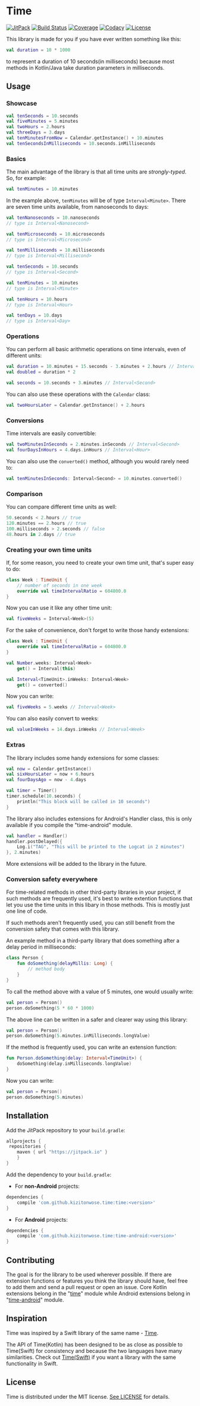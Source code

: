 # Time

[![JitPack](https://jitpack.io/v/kizitonwose/Time.svg)](https://jitpack.io/#kizitonwose/Time) 
[![Build Status](https://travis-ci.org/kizitonwose/Time.svg?branch=master)](https://travis-ci.org/kizitonwose/Time) 
[![Coverage](https://img.shields.io/codecov/c/github/kizitonwose/Time/master.svg)](https://codecov.io/gh/kizitonwose/Time) 
[![Codacy](https://api.codacy.com/project/badge/Grade/26b009748a0849f3973887fbbcd84900)](https://www.codacy.com/app/kizitonwose/Time) 
[![License](https://img.shields.io/badge/License-MIT-blue.svg)](https://github.com/kizitonwose/Time/blob/master/LICENSE.md) 

This library is made for you if you have ever written something like this: 

```kotlin
val duration = 10 * 1000
```
to represent a duration of 10 seconds(in milliseconds) because most methods in Kotlin/Java take duration parameters in milliseconds.

## Usage

### Showcase

```kotlin
val tenSeconds = 10.seconds
val fiveMinutes = 5.minutes
val twoHours = 2.hours
val threeDays = 3.days
val tenMinutesFromNow = Calendar.getInstance() + 10.minutes
val tenSecondsInMilliseconds = 10.seconds.inMilliseconds
```

### Basics

The main advantage of the library is that all time units are *strongly-typed*. So, for example:

```kotlin
val tenMinutes = 10.minutes
```

In the example above,  `tenMinutes` will be of type `Interval<Minute>`. There are seven time units available, from nanoseconds to days:

```kotlin
val tenNanoseconds = 10.nanoseconds 
// type is Interval<Nanosecond>
```
```kotlin
val tenMicroseconds = 10.microseconds 
// type is Interval<Microsecond>
```
```kotlin
val tenMilliseconds = 10.milliseconds 
// type is Interval<Millisecond>
```
```kotlin
val tenSeconds = 10.seconds 
// type is Interval<Second>
```
```kotlin
val tenMinutes = 10.minutes 
// type is Interval<Minute>
```
```kotlin
val tenHours = 10.hours 
// type is Interval<Hour>
```
```kotlin
val tenDays = 10.days 
// type is Interval<Day>
```

### Operations

You can perform all basic arithmetic operations on time intervals, even of different units:

```kotlin
val duration = 10.minutes + 15.seconds - 3.minutes + 2.hours // Interval<Minute>
val doubled = duration * 2

val seconds = 10.seconds + 3.minutes // Interval<Second>
```

You can also use these operations with the `Calendar` class:

```kotlin
val twoHoursLater = Calendar.getInstance() + 2.hours
```

### Conversions

Time intervals are easily convertible:

```kotlin
val twoMinutesInSeconds = 2.minutes.inSeconds // Interval<Second>
val fourDaysInHours = 4.days.inHours // Interval<Hour>
```

You can also use the `converted()` method, although you would rarely need to:

```kotlin
val tenMinutesInSeconds: Interval<Second> = 10.minutes.converted()
```

### Comparison

You can compare different time units as well:

```kotlin
50.seconds < 2.hours // true
120.minutes == 2.hours // true
100.milliseconds > 2.seconds // false
48.hours in 2.days // true
```

### Creating your own time units

If, for some reason, you need to create your own time unit, that's super easy to do:

```kotlin
class Week : TimeUnit {
    // number of seconds in one week
    override val timeIntervalRatio = 604800.0
}
```

Now you can use it like any other time unit:

```kotlin
val fiveWeeks = Interval<Week>(5)
```

For the sake of convenience, don't forget to write those handy extensions:

```kotlin
class Week : TimeUnit {
    override val timeIntervalRatio = 604800.0
}

val Number.weeks: Interval<Week>
    get() = Interval(this)

val Interval<TimeUnit>.inWeeks: Interval<Week>
    get() = converted()
```
Now you can write:

```kotlin
val fiveWeeks = 5.weeks // Interval<Week>
```
You can also easily convert to weeks:

```kotlin
val valueInWeeks = 14.days.inWeeks // Interval<Week>
```

### Extras

The library includes some handy extensions for some classes:

```kotlin
val now = Calendar.getInstance() 
val sixHoursLater = now + 6.hours
val fourDaysAgo = now - 4.days
```

```kotlin
val timer = Timer()
timer.schedule(10.seconds) {
    println("This block will be called in 10 seconds")
}
```

The library also includes extensions for Android's Handler class, this is only available if you compile the "time-android" module.

```kotlin
val handler = Handler()
handler.postDelayed({
    Log.i("TAG", "This will be printed to the Logcat in 2 minutes")
}, 2.minutes)
```
More extensions will be added to the library in the future.

### Conversion safety everywhere

For time-related methods in other third-party libraries in your project, if such methods are frequently used, it's best to write extention functions that let you use the time units in this libary in those methods. This is mostly just one line of code. 

If such methods aren't frequently used, you can still benefit from the conversion safety that comes with this library.

An example method in a third-party library that does something after a delay period in milliseconds:

```kotlin
class Person {
    fun doSomething(delayMillis: Long) {
        // method body
    }
}
```

To call the method above with a value of 5 minutes, one would usually write:

```kotlin
val person = Person()
person.doSomething(5 * 60 * 1000)
```

The above line can be written in a safer and clearer way using this library:

```kotlin
val person = Person()
person.doSomething(5.minutes.inMilliseconds.longValue)
```

If the method is frequently used, you can write an extension function:

```kotlin
fun Person.doSomething(delay: Interval<TimeUnit>) {
    doSomething(delay.inMilliseconds.longValue)
}
```
Now you can write:

```kotlin
val person = Person()
person.doSomething(5.minutes)
```

## Installation

Add the JitPack repository to your `build.gradle`:

```groovy
allprojects {
 repositories {
    maven { url "https://jitpack.io" }
    }
}
```

Add the dependency to your `build.gradle`:

- For **non-Android** projects:

```groovy
dependencies {
    compile 'com.github.kizitonwose.time:time:<version>'
}
```

- For **Android** projects:

```groovy
dependencies {
    compile 'com.github.kizitonwose.time:time-android:<version>'
}
```

## Contributing
The goal is for the library to be used wherever possible. If there are extension functions or features you think the library should have, feel free to add them and send a pull request or open an issue. Core Kotlin extensions belong in the "[time][time-core-module-url]" module while Android extensions belong in "[time-android][time-android-module-url]" module.


## Inspiration
Time was inspired by a Swift library of the same name - [Time][time-swift-url].

The API of Time(Kotlin) has been designed to be as close as possible to Time(Swift) for consistency and because the two languages have many similarities. Check out [Time(Swift)][time-swift-url] if you want a library with the same functionality in Swift.


## License
Time is distributed under the MIT license. [See LICENSE](https://github.com/kizitonwose/Time/blob/master/LICENSE.md) for details.


[time-swift-url]: https://github.com/dreymonde/Time 
[time-core-module-url]: https://github.com/kizitonwose/Time/tree/master/time 
[time-android-module-url]: https://github.com/kizitonwose/Time/tree/master/time-android
